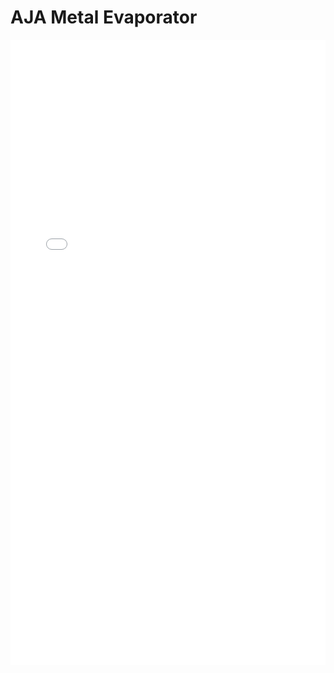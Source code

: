 # AJA Metal Evaporator

<iframe 
src="/nanodocs/assets/pdfjs/web/viewer.html?file=/nanodocs/assets/pdfs/tools/Metal_Evap_SOP.pdf"
width="100%" 
height="1000px" 
style="border: none;">
</iframe>